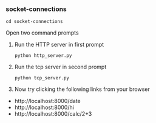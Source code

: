 ### socket-connections

    cd socket-connections
    
Open two command prompts

1. Run the HTTP server in first prompt

    `python http_server.py`
    
    
2. Run the tcp server in second prompt

    `python tcp_server.py`
    
3. Now try clicking the following links from your browser
  * http://localhost:8000/date 
  * http://localhost:8000/hi
  * http://localhost:8000/calc/2+3



   
